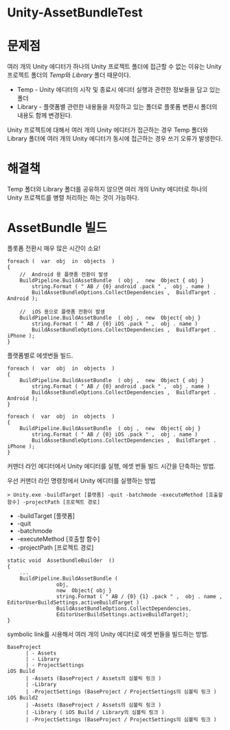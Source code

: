 # Unity-AssetBundleTest

문제점
======

여러 개의 Unity 에디터가 하나의 Unity 프로젝트 폴더에 접근할 수 없는 이유는 Unity 프로젝트 폴더의 *Temp*와 *Library* 폴더 때문이다. 

 * Temp - Unity 에디터의 시작 및 종료시 에디터 실행과 관련한 정보들을 담고 있는 폴더
 * Library - 플랫폼별 관련한 내용들을 저장하고 있는 폴더로 플롯폼 변환시 폴더의 내용도 함께 변경된다.

Unity 프로젝트에 대해서 여러 개의 Unity 에디터가 접근하는 경우 Temp 폴더와 Library 폴더에 여러 개의 Unity 에디터가 동시에 접근하는 경우 쓰기 오류가 발생한다. 

해결책
======
 
Temp 폴더와 Library 폴더를 공유하지 않으면 여러 개의 Unity 에디터로 하나의 Unity 프로젝트를 병렬 처리하는 하는 것이 가능하다. 




AssetBundle 빌드
================

플롯폼 전환시 매우 많은 시간이 소요!

```
foreach (  var  obj  in  objects  ) 
{ 
    //  Android 용 플랫폼 전환이 발생 
    BuildPipeline.BuildAssetBundle  ( obj ,  new  Object { obj }  
        string.Format ( " AB / {0} android .pack " ,  obj . name ) 
        BuildAssetBundleOptions.CollectDependencies ,  BuildTarget . Android ); 
    
    //  iOS 용으로 플랫폼 전환이 발생 
    BuildPipeline.BuildAssetBundle  ( obj ,  new  Object{ obj }  
        string.Format ( " AB / {0} iOS .pack " ,  obj . name ) 
        BuildAssetBundleOptions.CollectDependencies ,  BuildTarget . iPhone ); 
}
```
플랫폼별로 에셋번들 빌드.

```
foreach (  var  obj  in  objects  ) 
{ 
    BuildPipeline.BuildAssetBundle  ( obj ,  new  Object { obj }  
        string.Format ( " AB / {0} android .pack " ,  obj . name )
        BuildAssetBundleOptions.CollectDependencies ,  BuildTarget . Android ); 
} 

foreach (  var  obj  in  objects  ) 
{ 
    BuildPipeline.BuildAssetBundle  ( obj ,  new  Object{ obj }  
        string.Format ( " AB / {0} iOS .pack " ,  obj . name ) 
        BuildAssetBundleOptions.CollectDependencies ,  BuildTarget . iPhone ); 
}
```

커맨더 라인 에디터에서 Unity 에디터를 실행, 에셋 번들 빌드 시간을 단축하는 방법.

우선 커맨더 라인 명령창에서 Unity 에디터를 실행하는 방법
```
> Unity.exe -buildTarget [플랫폼] -quit -batchmode -executeMethod [호출할 함수] -projectPath [프로젝트 경로]
```

 * -buildTarget [플랫폼] 
 * -quit 
 * -batchmode 
 * -executeMethod [호출할 함수] 
 * -projectPath [프로젝트 경로]

```
static void  AssetbundleBuilder  () 
{ 
    ...
    BuildPipeline.BuildAssetBundle ( 
                obj,  
                new  Object{ obj }  
                string.Format ( " AB / {0} {1} .pack " ,  obj . name ,  EditorUserBuildSettings.activeBuildTarget ) 
                BuildAssetBundleOptions.CollectDependencies,  
                EditorUserBuildSettings.activeBuildTarget); 
}
```

symbolic link를 시용해서 여러 개의 Unity 에디터로 에셋 번들을 빌드하는 방법. 

```
BaseProject
      | - Assets
      | - Library
      | - ProjectSettings
iOS Build
      | -Assets (BaseProject / Assets의 심볼릭 링크 )
      | -Library
      | -ProjectSettings (BaseProject / ProjectSettings의 심볼릭 링크 )
iOS Build2
      | -Assets (BaseProject / Assets의 심볼릭 링크 )
      | -Library ( iOS Build / Library의 심볼릭 링크 )
      | -ProjectSettings (BaseProject / ProjectSettings의 심볼릭 링크 )
```


